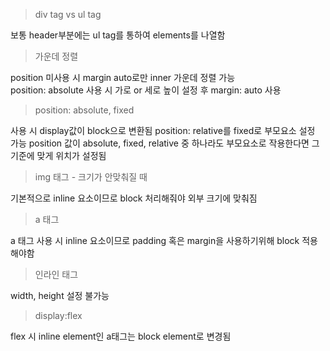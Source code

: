 >div tag vs ul tag 

보통 header부분에는 ul tag를 통하여 elements를 나열함

>가운데 정렬

position 미사용 시 margin auto로만 inner 가운데 정렬 가능  
position: absolute 사용 시 가로 or 세로 높이 설정 후 margin: auto 사용

>position: absolute, fixed

사용 시 display값이 block으로 변환됨
position: relative를 fixed로 부모요소 설정 가능
position 값이 absolute, fixed, relative 중 하나라도 부모요소로 작용한다면 그 기준에 맞게 위치가 설정됨

>img 태그 - 크기가 안맞춰질 때

기본적으로 inline 요소이므로 block 처리해줘야 외부 크기에 맞춰짐

>a 태그

a 태그 사용 시 inline 요소이므로 padding 혹은 margin을 사용하기위해
block 적용해야함

>인라인 태그

width, height 설정 불가능

>display:flex

flex 시 inline element인 a태그는  block element로 변경됨 